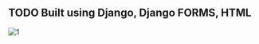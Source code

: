 ## TODO Built using Django, Django FORMS, HTML

![1](https://github.com/Parag9870/django-todo/assets/64969787/82c88c84-9a26-4ddb-a830-a63072ff8b40)
